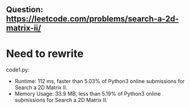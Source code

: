 ## Question: https://leetcode.com/problems/search-a-2d-matrix-ii/

# Need to rewrite

code1.py:
* Runtime: 112 ms, faster than 5.03% of Python3 online submissions for Search a 2D Matrix II.
* Memory Usage: 33.9 MB, less than 5.19% of Python3 online submissions for Search a 2D Matrix II.